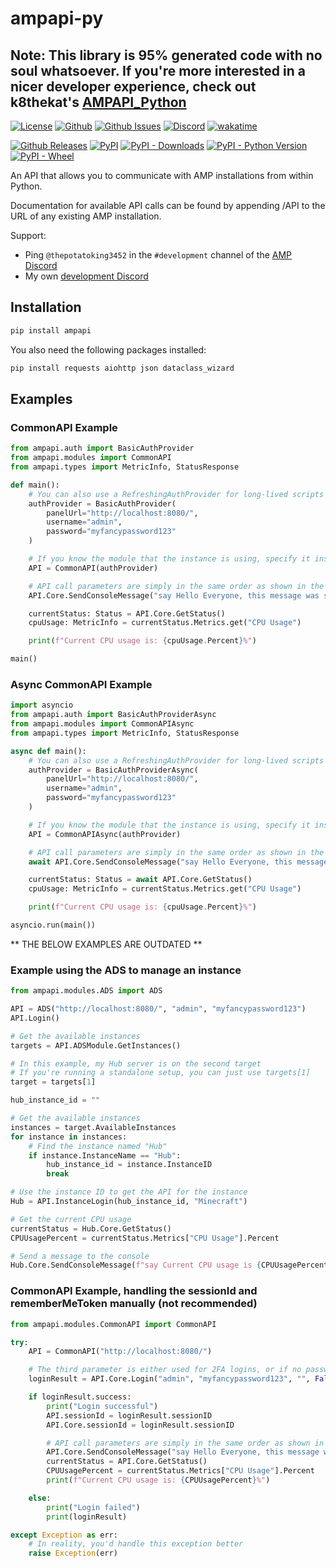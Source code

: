 # ampapi-py

## Note: This library is 95% generated code with no soul whatsoever. If you're more interested in a nicer developer experience, check out k8thekat's [AMPAPI_Python](<https://github.com/k8thekat/AMPAPI_Python>)

[![License](https://img.shields.io/github/license/p0t4t0sandwich/ampapi?color=blue)](https://img.shields.io/github/downloads/p0t4t0sandwich/ampapi/LICENSE.md)
[![Github](https://img.shields.io/github/stars/p0t4t0sandwich/ampapi)](https://github.com/p0t4t0sandwich/ampapi)
[![Github Issues](https://img.shields.io/github/issues/p0t4t0sandwich/ampapi?label=Issues)](https://github.com/p0t4t0sandwich/ampapi/issues)
[![Discord](https://img.shields.io/discord/1067482396246683708?color=7289da&logo=discord&logoColor=white)](https://discord.neuralnexus.dev)
[![wakatime](https://wakatime.com/badge/github/p0t4t0sandwich/ampapi.svg)](https://wakatime.com/badge/github/p0t4t0sandwich/ampapi)

[![Github Releases](https://img.shields.io/github/downloads/p0t4t0sandwich/ampapi/total?label=Github&logo=github&color=181717)](https://github.com/p0t4t0sandwich/ampapi/releases)
[![PyPI](https://img.shields.io/pypi/v/ampapi?label=PyPI&logo=pypi&color=3775A9)](https://pypi.org/project/ampapi/)
[![PyPI - Downloads](https://img.shields.io/pypi/dm/ampapi?label=PyPI%20Downloads&logo=pypi&color=3775A9)](https://pypi.org/project/ampapi/)
[![PyPI - Python Version](https://img.shields.io/pypi/pyversions/ampapi?label=Python&logo=python&color=3775A9)](https://pypi.org/project/ampapi/)
[![PyPI - Wheel](https://img.shields.io/pypi/wheel/ampapi?label=Wheel&logo=python&color=3775A9)](https://pypi.org/project/ampapi/)

An API that allows you to communicate with AMP installations from within Python.

Documentation for available API calls can be found by appending /API to the URL of any existing AMP installation.

Support:

- Ping `@thepotatoking3452` in the `#development` channel of the [AMP Discord](https://discord.gg/cubecoders)
- My own [development Discord](https://discord.neuralnexus.dev/)

## Installation

```bash
pip install ampapi
```

You also need the following packages installed:

```bash
pip install requests aiohttp json dataclass_wizard
```

## Examples

### CommonAPI Example

```python
from ampapi.auth import BasicAuthProvider
from ampapi.modules import CommonAPI
from ampapi.types import MetricInfo, StatusResponse

def main():
    # You can also use a RefreshingAuthProvider for long-lived scripts
    authProvider = BasicAuthProvider(
        panelUrl="http://localhost:8080/",
        username="admin",
        password="myfancypassword123"
    )

    # If you know the module that the instance is using, specify it instead of CommonAPI
    API = CommonAPI(authProvider)

    # API call parameters are simply in the same order as shown in the documentation.
    API.Core.SendConsoleMessage("say Hello Everyone, this message was sent from the Python API!")

    currentStatus: Status = API.Core.GetStatus()
    cpuUsage: MetricInfo = currentStatus.Metrics.get("CPU Usage")

    print(f"Current CPU usage is: {cpuUsage.Percent}%")

main()
```

### Async CommonAPI Example

```python
import asyncio
from ampapi.auth import BasicAuthProviderAsync
from ampapi.modules import CommonAPIAsync
from ampapi.types import MetricInfo, StatusResponse

async def main():
    # You can also use a RefreshingAuthProvider for long-lived scripts
    authProvider = BasicAuthProviderAsync(
        panelUrl="http://localhost:8080/",
        username="admin",
        password="myfancypassword123"
    )

    # If you know the module that the instance is using, specify it instead of CommonAPI
    API = CommonAPIAsync(authProvider)

    # API call parameters are simply in the same order as shown in the documentation.
    await API.Core.SendConsoleMessage("say Hello Everyone, this message was sent from the Python API!")

    currentStatus: Status = await API.Core.GetStatus()
    cpuUsage: MetricInfo = currentStatus.Metrics.get("CPU Usage")

    print(f"Current CPU usage is: {cpuUsage.Percent}%")

asyncio.run(main())
```

** THE BELOW EXAMPLES ARE OUTDATED **

### Example using the ADS to manage an instance

```python
from ampapi.modules.ADS import ADS

API = ADS("http://localhost:8080/", "admin", "myfancypassword123")
API.Login()

# Get the available instances
targets = API.ADSModule.GetInstances()

# In this example, my Hub server is on the second target
# If you're running a standalone setup, you can just use targets[1]
target = targets[1]

hub_instance_id = ""

# Get the available instances
instances = target.AvailableInstances
for instance in instances:
    # Find the instance named "Hub"
    if instance.InstanceName == "Hub":
        hub_instance_id = instance.InstanceID
        break

# Use the instance ID to get the API for the instance
Hub = API.InstanceLogin(hub_instance_id, "Minecraft")

# Get the current CPU usage
currentStatus = Hub.Core.GetStatus()
CPUUsagePercent = currentStatus.Metrics["CPU Usage"].Percent

# Send a message to the console
Hub.Core.SendConsoleMessage(f"say Current CPU usage is {CPUUsagePercent}%")
```

### CommonAPI Example, handling the sessionId and rememberMeToken manually (not recommended)

```python
from ampapi.modules.CommonAPI import CommonAPI

try:
    API = CommonAPI("http://localhost:8080/")

    # The third parameter is either used for 2FA logins, or if no password is specified to use a remembered token from a previous login, or a service login token.
    loginResult = API.Core.Login("admin", "myfancypassword123", "", False)

    if loginResult.success:
        print("Login successful")
        API.sessionId = loginResult.sessionID
        API.Core.sessionId = loginResult.sessionID

        # API call parameters are simply in the same order as shown in the documentation.
        API.Core.SendConsoleMessage("say Hello Everyone, this message was sent from the Python API!")
        currentStatus = API.Core.GetStatus()
        CPUUsagePercent = currentStatus.Metrics["CPU Usage"].Percent
        print(f"Current CPU usage is: {CPUUsagePercent}%")

    else:
        print("Login failed")
        print(loginResult)

except Exception as err:
    # In reality, you'd handle this exception better
    raise Exception(err)
```
